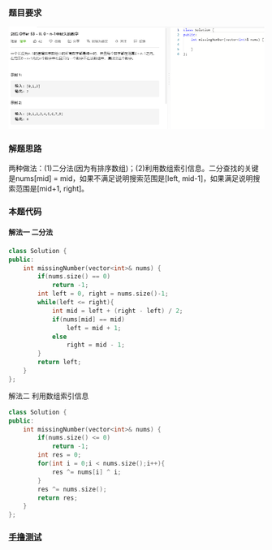 ### 题目要求

![](pic/offer53-2.png)

### 解题思路

两种做法：(1)二分法(因为有排序数组)；(2)利用数组索引信息。二分查找的关键是nums[mid] = mid，如果不满足说明搜索范围是[left, mid-1]，如果满足说明搜索范围是[mid+1, right]。

### 本题代码

#### 解法一 二分法

```c++
class Solution {
public:
    int missingNumber(vector<int>& nums) {
        if(nums.size() == 0)
            return -1;
        int left = 0, right = nums.size()-1;
        while(left <= right){
            int mid = left + (right - left) / 2;
            if(nums[mid] == mid)
                left = mid + 1;
            else
                right = mid - 1;
        }
        return left;
    }
};
```

解法二 利用数组索引信息

```c++
class Solution {
public:
    int missingNumber(vector<int>& nums) {
        if(nums.size() <= 0)
            return -1;
        int res = 0;
        for(int i = 0;i < nums.size();i++){
            res ^= nums[i] ^ i;
        }
        res ^= nums.size();
        return res;
    }
};
```

### [手撸测试](https://leetcode-cn.com/problems/que-shi-de-shu-zi-lcof/)  

